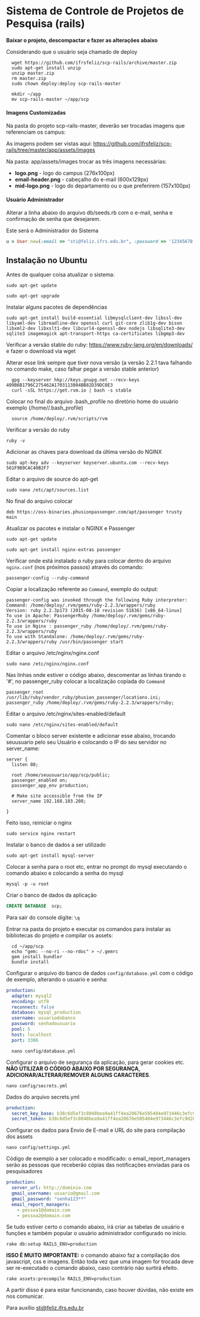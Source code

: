 # Sistema de Controle de Projetos de Pesquisa (rails)

**Baixar o projeto, descompactar e fazer as alterações abaixo**

Considerando que o usuário seja chamado de deploy

```console
  wget https://github.com/ifrsfeliz/scp-rails/archive/master.zip
  sudo apt-get install unzip
  unzip master.zip
  rm master.zip
  sudo chown deploy:deploy scp-rails-master

  mkdir ~/app
  mv scp-rails-master ~/app/scp
```

#### Imagens Customizadas

Na pasta do projeto scp-rails-master, deverão ser trocadas imagens que referenciam os campus:

As imagens podem ser vistas aqui: https://github.com/ifrsfeliz/scp-rails/tree/master/app/assets/images

Na pasta: app/assets/images trocar as três imagens necessárias:

* **logo.png** - logo do campus (276x100px)
* **email-header.png** - cabeçalho do e-mail (600x129px)
* **mid-logo.png** - logo do departamento ou o que preferirem (157x100px)

#### Usuário Administrador

Alterar a linha abaixo do arquivo db/seeds.rb com o e-mail, senha e confirmação de senha que desejarem.

Este será o Administrador do Sistema

```ruby
u = User.new(:email => "sti@feliz.ifrs.edu.br", :password => '12345678', :password_confirmation => '12345678')
```

## Instalação no Ubuntu

Antes de qualquer coisa atualizar o sistema:

```console
sudo apt-get update
```

```console
sudo apt-get upgrade
```

Instalar alguns pacotes de dependências

```console
sudo apt-get install build-essential libmysqlclient-dev libssl-dev libyaml-dev libreadline-dev openssl curl git-core zlib1g-dev bison libxml2-dev libxslt1-dev libcurl4-openssl-dev nodejs libsqlite3-dev sqlite3 imagemagick apt-transport-https ca-certificates libgmp3-dev
```

Verificar a versão stable do ruby: https://www.ruby-lang.org/en/downloads/ e fazer o download via wget

Alterar esse link sempre que tiver nova versão (a versão 2.2.1 tava falhando no comando make, caso falhar pegar a versão stable anterior)

```console
  gpg --keyserver hkp://keys.gnupg.net --recv-keys 409B6B1796C275462A1703113804BB82D39DC0E3
  curl -sSL https://get.rvm.io | bash -s stable
```

Colocar no final do arquivo .bash_profile no diretório home do usuário exemplo (/home/<nomedoseuusuario>/.bash_profile)
```console
  source /home/deploy/.rvm/scripts/rvm
```

Verificar a versão do ruby

```console
ruby -v
```

Adicionar as chaves para download da última versão do NGINX

```console
sudo apt-key adv --keyserver keyserver.ubuntu.com --recv-keys 561F9B9CAC40B2F7
```

Editar o arquivo de source do apt-get

```console
sudo nano /etc/apt/sources.list
```

No final do arquivo colocar

```console
deb https://oss-binaries.phusionpassenger.com/apt/passenger trusty main
```

Atualizar os pacotes e instalar o NGINX e Passenger

```console
sudo apt-get update
```

```console
sudo apt-get install nginx-extras passenger
```


Verificar onde está instalado o ruby para colocar dentro do arquivo `nginx.conf` (nos próximos passos) através do comando:

```console
passenger-config --ruby-command
```

Copiar a localização referente ao `Command`, exemplo do output:

```console
passenger-config was invoked through the following Ruby interpreter:
Command: /home/deploy/.rvm/gems/ruby-2.2.3/wrappers/ruby
Version: ruby 2.2.3p173 (2015-08-18 revision 51636) [x86_64-linux]
To use in Apache: PassengerRuby /home/deploy/.rvm/gems/ruby-2.2.3/wrappers/ruby
To use in Nginx : passenger_ruby /home/deploy/.rvm/gems/ruby-2.2.3/wrappers/ruby
To use with Standalone: /home/deploy/.rvm/gems/ruby-2.2.3/wrappers/ruby /usr/bin/passenger start
```

Editar o arquivo /etc/nginx/nginx.conf

```console
sudo nano /etc/nginx/nginx.conf
```

Nas linhas onde estiver o código abaixo, descomentar as linhas tirando o '#', no passenger_ruby colocar a localização copiada do `Command`

```nginx
passenger_root /usr/lib/ruby/vendor_ruby/phusion_passenger/locations.ini;
passenger_ruby /home/deploy/.rvm/gems/ruby-2.2.3/wrappers/ruby;
```

Editar o arquivo /etc/nginx/sites-enabled/default

```console
sudo nano /etc/nginx/sites-enabled/default
```

Comentar o bloco server existente e adicionar esse abaixo, trocando seuusuario pelo seu Usuário e colocando o IP do seu servidor no server_name:

```nginx
server {
  listen 80;

  root /home/seuusuario/app/scp/public;
  passenger_enabled on;
  passenger_app_env production;

  # Make site accessible from the IP
  server_name 192.168.103.208;

}
```

Feito isso, reiniciar o nginx

```console
sudo service nginx restart
```

Instalar o banco de dados a ser utilizado

```console
sudo apt-get install mysql-server
```

Colocar a senha para o root etc, entrar no prompt do mysql executando o comando abaixo e colocando a senha do mysql

```console
mysql -p -u root
```

Criar o banco de dados da aplicação

```sql
CREATE DATABASE  scp;
```

Para sair do console digite: `\q`

Entrar na pasta do projeto e executar os comandos para instalar as bibliotecas do projeto e compilar os assets:

```console
  cd ~/app/scp
  echo "gem: --no-ri --no-rdoc" > ~/.gemrc
  gem install bundler
  bundle install
```

Configurar o arquivo do banco de dados `config/database.yml` com o código de exemplo, alterando o usuario e senha:

```yaml
production:
  adapter: mysql2
  encoding: utf8
  reconnect: false
  database: mysql_production
  username: usuariodobanco
  password: senhadousuario
  pool: 5
  host: localhost
  port: 3306
```

```console
  nano config/database.yml
```

Configurar o arquivo de segurança da aplicação, para gerar cookies etc. **NÃO UTILIZAR O CÓDIGO ABAIXO POR SEGURANÇA, ADICIONAR/ALTERAR/REMOVER ALGUNS CARACTERES**.

```console
nano config/secrets.yml
```

Dados do arquivo secrets.yml

```yaml
production:
  secret_key_base: b38c6d5ef3c8048bea9a41ff4ea20676e505404e973446c3efc9d281fe65
  secret_token: b38c6d5ef3c8048bea9a41ff4ea20676e505404e973446c3efc9d281654asd9
```

Configurar os dados para Envio de E-mail e URL do site para compilação dos assets

```console
nano config/settings.yml
```

Código de exemplo a ser colocado e modificado: o email_report_managers serão as pessoas que receberão cópias das notificações enviadas para os pesquisadores

```yaml
production:
  server_url: http://dominio.com
  gmail_username: usuario@gmail.com
  gmail_password: "senha123**"
  email_report_managers:
    - pessoa1@domain.com
    - pessoa2@domain.com

```

Se tudo estiver certo o comando abaixo, irá criar as tabelas de usuário e funções e também popular o usuário administrador configurado no início.

```console
rake db:setup RAILS_ENV=production
```

**ISSO É MUITO IMPORTANTE:** o comando abaixo faz a compilação dos javascript, css e imagens. Então toda vez que uma imagem for trocada deve ser re-executado o comando abaixo, caso contrário não surtirá efeito.

```console
rake assets:precompile RAILS_ENV=production
```

A partir disso é para estar funcionando, caso houver dúvidas, não existe em nos comunicar.

Para auxílio sti@feliz.ifrs.edu.br
